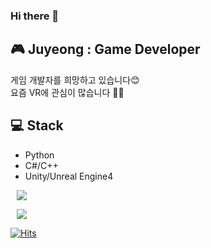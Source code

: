 ### Hi there 👋

<!--
**JuyeongHwang/JuyeongHwang** is a ✨ _special_ ✨ repository because its `README.md` (this file) appears on your GitHub profile.

Here are some ideas to get you started:

- 🔭 I’m currently working on ...
- 🌱 I’m currently learning ...
- 👯 I’m looking to collaborate on ...
- 🤔 I’m looking for help with ...
- 💬 Ask me about ...
- 📫 How to reach me: ...
- 😄 Pronouns: ...
- ⚡ Fun fact: ...
-->

## 🎮 Juyeong : Game Developer

게임 개발자를 희망하고 있습니다😊<br>
요즘 VR에 관심이 많습니다 👀👀

## 💻 Stack

- Python
- C#/C++
- Unity/Unreal Engine4



<a href="https://github.com/JuyeongHwang">
    <img 
        src="http://img.shields.io/badge/-GitHub-black?style=flat&logo=GitHub&link=https://github.com/JuyeongHwang"
        style="height : auto; margin-left : 10px; margin-right : 10px;"/>
</a>

<img 
    src="http://img.shields.io/badge/-Python-black?style=flat&logo=Python"
    style="height : auto; margin-left : 10px; margin-right : 10px;"/>
    
[![Hits](https://hits.seeyoufarm.com/api/count/incr/badge.svg?url=https%3A%2F%2Fgithub.com%2FJuyeongHwang&count_bg=%2379C83D&title_bg=%23555555&icon=&icon_color=%23E7E7E7&title=hits&edge_flat=false)](https://hits.seeyoufarm.com)
